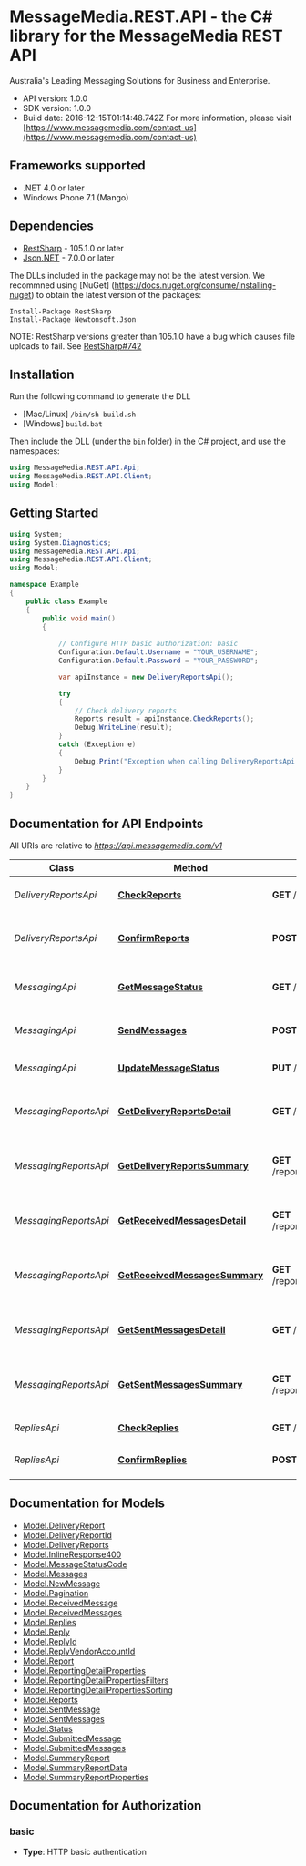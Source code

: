 # MessageMedia.REST.API - the C# library for the MessageMedia REST API

Australia's Leading Messaging Solutions for Business and Enterprise.


- API version: 1.0.0
- SDK version: 1.0.0
- Build date: 2016-12-15T01:14:48.742Z
    For more information, please visit [https://www.messagemedia.com/contact-us](https://www.messagemedia.com/contact-us)

## Frameworks supported
- .NET 4.0 or later
- Windows Phone 7.1 (Mango)

## Dependencies
- [RestSharp](https://www.nuget.org/packages/RestSharp) - 105.1.0 or later
- [Json.NET](https://www.nuget.org/packages/Newtonsoft.Json/) - 7.0.0 or later

The DLLs included in the package may not be the latest version. We recommned using [NuGet] (https://docs.nuget.org/consume/installing-nuget) to obtain the latest version of the packages:
```
Install-Package RestSharp
Install-Package Newtonsoft.Json
```

NOTE: RestSharp versions greater than 105.1.0 have a bug which causes file uploads to fail. See [RestSharp#742](https://github.com/restsharp/RestSharp/issues/742)

## Installation
Run the following command to generate the DLL
- [Mac/Linux] `/bin/sh build.sh`
- [Windows] `build.bat`

Then include the DLL (under the `bin` folder) in the C# project, and use the namespaces:
```csharp
using MessageMedia.REST.API.Api;
using MessageMedia.REST.API.Client;
using Model;
```

## Getting Started

```csharp
using System;
using System.Diagnostics;
using MessageMedia.REST.API.Api;
using MessageMedia.REST.API.Client;
using Model;

namespace Example
{
    public class Example
    {
        public void main()
        {
            
            // Configure HTTP basic authorization: basic
            Configuration.Default.Username = "YOUR_USERNAME";
            Configuration.Default.Password = "YOUR_PASSWORD";

            var apiInstance = new DeliveryReportsApi();

            try
            {
                // Check delivery reports
                Reports result = apiInstance.CheckReports();
                Debug.WriteLine(result);
            }
            catch (Exception e)
            {
                Debug.Print("Exception when calling DeliveryReportsApi.CheckReports: " + e.Message );
            }
        }
    }
}
```

<a name="documentation-for-api-endpoints"></a>
## Documentation for API Endpoints

All URIs are relative to *https://api.messagemedia.com/v1*

Class | Method | HTTP request | Description
------------ | ------------- | ------------- | -------------
*DeliveryReportsApi* | [**CheckReports**](docs/DeliveryReportsApi.md#checkreports) | **GET** /delivery_reports | Check delivery reports
*DeliveryReportsApi* | [**ConfirmReports**](docs/DeliveryReportsApi.md#confirmreports) | **POST** /delivery_reports/confirmed | Confirm delivery reports as received
*MessagingApi* | [**GetMessageStatus**](docs/MessagingApi.md#getmessagestatus) | **GET** /messages/{messageId} | Get the status of a submitted message
*MessagingApi* | [**SendMessages**](docs/MessagingApi.md#sendmessages) | **POST** /messages | Send one or more messages
*MessagingApi* | [**UpdateMessageStatus**](docs/MessagingApi.md#updatemessagestatus) | **PUT** /messages/{messageId} | Cancel a scheduled message
*MessagingReportsApi* | [**GetDeliveryReportsDetail**](docs/MessagingReportsApi.md#getdeliveryreportsdetail) | **GET** /reporting/delivery_reports/detail | Returns a list of delivery reports
*MessagingReportsApi* | [**GetDeliveryReportsSummary**](docs/MessagingReportsApi.md#getdeliveryreportssummary) | **GET** /reporting/delivery_reports/summary | Returns a summarised report of delivery reports
*MessagingReportsApi* | [**GetReceivedMessagesDetail**](docs/MessagingReportsApi.md#getreceivedmessagesdetail) | **GET** /reporting/received_messages/detail | Returns a list message received
*MessagingReportsApi* | [**GetReceivedMessagesSummary**](docs/MessagingReportsApi.md#getreceivedmessagessummary) | **GET** /reporting/received_messages/summary | Returns a summarised report of messages received
*MessagingReportsApi* | [**GetSentMessagesDetail**](docs/MessagingReportsApi.md#getsentmessagesdetail) | **GET** /reporting/sent_messages/detail | Returns a list of message sent
*MessagingReportsApi* | [**GetSentMessagesSummary**](docs/MessagingReportsApi.md#getsentmessagessummary) | **GET** /reporting/sent_messages/summary | Returns a summarised report of messages sent
*RepliesApi* | [**CheckReplies**](docs/RepliesApi.md#checkreplies) | **GET** /replies | Check replies
*RepliesApi* | [**ConfirmReplies**](docs/RepliesApi.md#confirmreplies) | **POST** /replies/confirmed | Confirm replies as received


<a name="documentation-for-models"></a>
## Documentation for Models

 - [Model.DeliveryReport](docs/DeliveryReport.md)
 - [Model.DeliveryReportId](docs/DeliveryReportId.md)
 - [Model.DeliveryReports](docs/DeliveryReports.md)
 - [Model.InlineResponse400](docs/InlineResponse400.md)
 - [Model.MessageStatusCode](docs/MessageStatusCode.md)
 - [Model.Messages](docs/Messages.md)
 - [Model.NewMessage](docs/NewMessage.md)
 - [Model.Pagination](docs/Pagination.md)
 - [Model.ReceivedMessage](docs/ReceivedMessage.md)
 - [Model.ReceivedMessages](docs/ReceivedMessages.md)
 - [Model.Replies](docs/Replies.md)
 - [Model.Reply](docs/Reply.md)
 - [Model.ReplyId](docs/ReplyId.md)
 - [Model.ReplyVendorAccountId](docs/ReplyVendorAccountId.md)
 - [Model.Report](docs/Report.md)
 - [Model.ReportingDetailProperties](docs/ReportingDetailProperties.md)
 - [Model.ReportingDetailPropertiesFilters](docs/ReportingDetailPropertiesFilters.md)
 - [Model.ReportingDetailPropertiesSorting](docs/ReportingDetailPropertiesSorting.md)
 - [Model.Reports](docs/Reports.md)
 - [Model.SentMessage](docs/SentMessage.md)
 - [Model.SentMessages](docs/SentMessages.md)
 - [Model.Status](docs/Status.md)
 - [Model.SubmittedMessage](docs/SubmittedMessage.md)
 - [Model.SubmittedMessages](docs/SubmittedMessages.md)
 - [Model.SummaryReport](docs/SummaryReport.md)
 - [Model.SummaryReportData](docs/SummaryReportData.md)
 - [Model.SummaryReportProperties](docs/SummaryReportProperties.md)


## Documentation for Authorization

### basic

- **Type**: HTTP basic authentication

